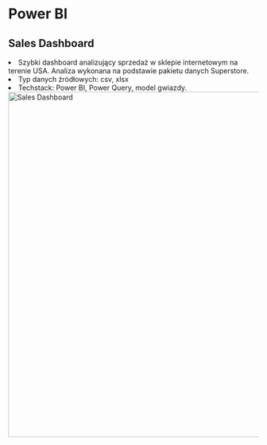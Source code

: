 # Power BI
## Sales Dashboard
<li> Szybki dashboard analizujący sprzedaż w sklepie internetowym na terenie USA. Analiza wykonana na podstawie pakietu danych Superstore.
<li> Typ danych źródłowych: csv, xlsx
<li> Techstack: Power BI, Power Query, model gwiazdy.

<img width="694" alt="Sales Dashboard" src="https://github.com/user-attachments/assets/dc039eb1-45b8-435c-8f5f-e04be34ec0d9" />
